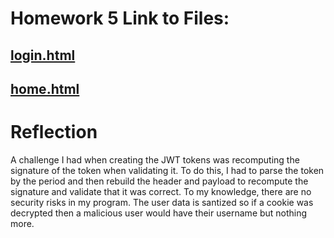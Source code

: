 # Homework 5 Link to Files:

## [login.html](https://github.ncsu.edu/engr-csc342/csc342-2023Fall-jcmaggio/blob/master/Homework5/templates/login.html)
## [home.html](https://github.ncsu.edu/engr-csc342/csc342-2023Fall-jcmaggio/blob/master/Homework5/templates/home.html)

# Reflection

A challenge I had when creating the JWT tokens was recomputing the signature of the token when validating it. To do this, I had to parse the token by the period and then rebuild the header and payload to recompute the signature and validate that it was correct. To my knowledge, there are no security risks in my program. The user data is santized so if a cookie was decrypted then a malicious user would have their username but nothing more.